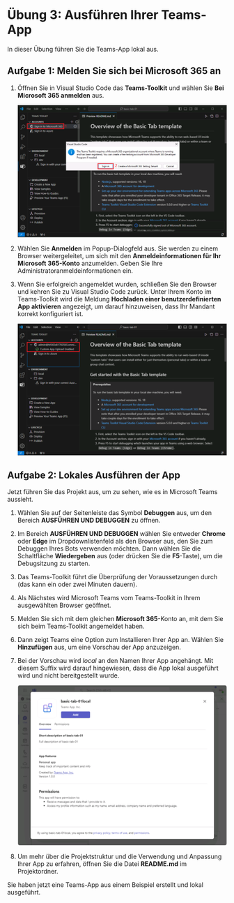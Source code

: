 # Übung 3: Ausführen Ihrer Teams-App

In dieser Übung führen Sie die Teams-App lokal aus.

## Aufgabe 1: Melden Sie sich bei Microsoft 365 an

1. Öffnen Sie in Visual Studio Code das **Teams-Toolkit** und wählen Sie **Bei Microsoft 365 anmelden** aus.

    ![Screenshot: Anmeldeschaltfläche im Teams-Toolkit für M365](../../media/sign-in.png)

2. Wählen Sie **Anmelden** im Popup-Dialogfeld aus. Sie werden zu einem Browser weitergeleitet, um sich mit den **Anmeldeinformationen für Ihr Microsoft 365-Konto** anzumelden.  Geben Sie Ihre Administratoranmeldeinformationen ein.

3. Wenn Sie erfolgreich angemeldet wurden, schließen Sie den Browser und kehren Sie zu Visual Studio Code zurück. Unter Ihrem Konto im Teams-Toolkit wird die Meldung **Hochladen einer benutzerdefinierten App aktivieren** angezeigt, um darauf hinzuweisen, dass Ihr Mandant korrekt konfiguriert ist.

    ![Screenshot: Hinweis für aktiviertes Querladen im Teams-Toolkit.](../../media/sideload-enabled.png)

## Aufgabe 2: Lokales Ausführen der App

Jetzt führen Sie das Projekt aus, um zu sehen, wie es in Microsoft Teams aussieht.

1. Wählen Sie auf der Seitenleiste das Symbol **Debuggen** aus, um den Bereich **AUSFÜHREN UND DEBUGGEN** zu öffnen.
2. Im Bereich **AUSFÜHREN UND DEBUGGEN** wählen Sie entweder **Chrome** oder **Edge** im Dropdownlistenfeld als den Browser aus, den Sie zum Debuggen Ihres Bots verwenden möchten.  Dann wählen Sie die Schaltfläche **Wiedergeben** aus (oder drücken Sie die **F5**-Taste), um die Debugsitzung zu starten.
3. Das Teams-Toolkit führt die Überprüfung der Voraussetzungen durch (das kann ein oder zwei Minuten dauern).
4. Als Nächstes wird Microsoft Teams vom Teams-Toolkit in Ihrem ausgewählten Browser geöffnet.
5. Melden Sie sich mit dem gleichen **Microsoft 365**-Konto an, mit dem Sie sich beim Teams-Toolkit angemeldet haben.
6. Dann zeigt Teams eine Option zum Installieren Ihrer App an. Wählen Sie **Hinzufügen** aus, um eine Vorschau der App anzuzeigen.
7. Bei der Vorschau wird *local* an den Namen Ihrer App angehängt. Mit diesem Suffix wird darauf hingewiesen, dass die App lokal ausgeführt wird und nicht bereitgestellt wurde.

    ![Screenshot: Dialogfeld zum Installieren einer Teams-App.](../../media/add-teams-app.png)

8. Um mehr über die Projektstruktur und die Verwendung und Anpassung Ihrer App zu erfahren, öffnen Sie die Datei **README.md** im Projektordner.

Sie haben jetzt eine Teams-App aus einem Beispiel erstellt und lokal ausgeführt.
